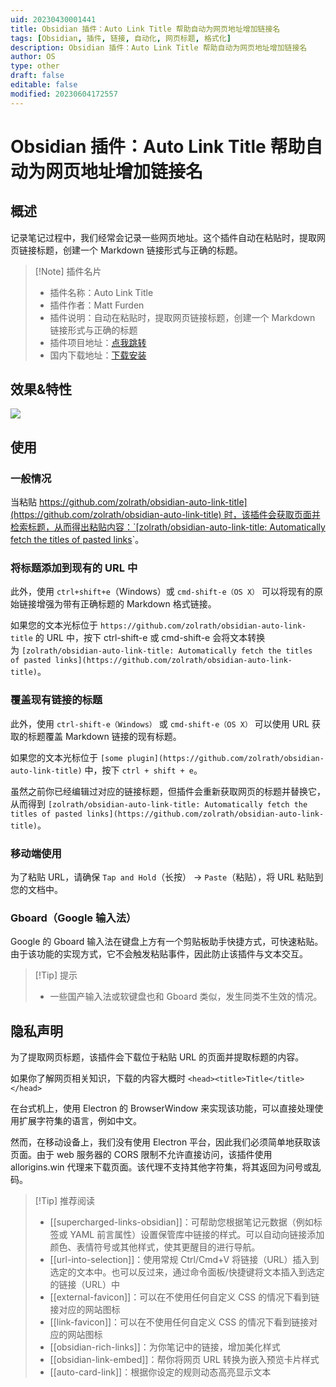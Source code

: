 ```yaml
---
uid: 20230430001441
title: Obsidian 插件：Auto Link Title 帮助自动为网页地址增加链接名
tags: [Obsidian, 插件, 链接, 自动化, 网页标题, 格式化]
description: Obsidian 插件：Auto Link Title 帮助自动为网页地址增加链接名
author: OS
type: other
draft: false
editable: false
modified: 20230604172557
---
```


# Obsidian 插件：Auto Link Title 帮助自动为网页地址增加链接名

## 概述

记录笔记过程中，我们经常会记录一些网页地址。这个插件自动在粘贴时，提取网页链接标题，创建一个 Markdown 链接形式与正确的标题。

> [!Note] 插件名片
> - 插件名称：Auto Link Title
> - 插件作者：Matt Furden
> - 插件说明：自动在粘贴时，提取网页链接标题，创建一个 Markdown 链接形式与正确的标题
> - 插件项目地址：[点我跳转](https://github.com/zolrath/obsidian-auto-link-title)
> - 国内下载地址：[下载安装](https://pkmer.cn/products/plugin/pluginMarket/?obsidian-auto-link-title)

## 效果&特性

![](https://cdn.pkmer.cn/images/auto-link-title.gif!pkmer)

## 使用

### 一般情况

当粘贴 [https://github.com/zolrath/obsidian-auto-link-title](https://github.com/zolrath/obsidian-auto-link-title) 时，该插件会获取页面并检索标题，从而得出粘贴内容：`[zolrath/obsidian-auto-link-title: Automatically fetch the titles of pasted links](https://github.com/zolrath/obsidian-auto-link-title)`。

### 将标题添加到现有的 URL 中

此外，使用 `ctrl+shift+e`（Windows）或 `cmd-shift-e（OS X）` 可以将现有的原始链接增强为带有正确标题的 Markdown 格式链接。

如果您的文本光标位于 `https://github.com/zolrath/obsidian-auto-link-title` 的 URL 中，按下 ctrl-shift-e 或 cmd-shift-e 会将文本转换为 `[zolrath/obsidian-auto-link-title: Automatically fetch the titles of pasted links](https://github.com/zolrath/obsidian-auto-link-title)`。

### 覆盖现有链接的标题

此外，使用 `ctrl-shift-e（Windows）` 或 `cmd-shift-e（OS X）` 可以使用 URL 获取的标题覆盖 Markdown 链接的现有标题。

如果您的文本光标位于 `[some plugin](https://github.com/zolrath/obsidian-auto-link-title)` 中，按下 `ctrl + shift + e`。

虽然之前你已经编辑过对应的链接标题，但插件会重新获取网页的标题并替换它，从而得到 `[zolrath/obsidian-auto-link-title: Automatically fetch the titles of pasted links](https://github.com/zolrath/obsidian-auto-link-title)`。

### 移动端使用

为了粘贴 URL，请确保 `Tap and Hold`（长按） -> `Paste`（粘贴），将 URL 粘贴到您的文档中。

### Gboard（Google 输入法）

Google 的 Gboard 输入法在键盘上方有一个剪贴板助手快捷方式，可快速粘贴。由于该功能的实现方式，它不会触发粘贴事件，因此防止该插件与文本交互。

>[!Tip] 提示
>- 一些国产输入法或软键盘也和 Gboard 类似，发生同类不生效的情况。

## 隐私声明

为了提取网页标题，该插件会下载位于粘贴 URL 的页面并提取标题的内容。

如果你了解网页相关知识，下载的内容大概时 `<head><title>Title</title></head>`

在台式机上，使用 Electron 的 BrowserWindow 来实现该功能，可以直接处理使用扩展字符集的语言，例如中文。

然而，在移动设备上，我们没有使用 Electron 平台，因此我们必须简单地获取该页面。由于 web 服务器的 CORS 限制不允许直接访问，该插件使用 allorigins.win 代理来下载页面。该代理不支持其他字符集，将其返回为问号或乱码。

> [!Tip] 推荐阅读
> - [[supercharged-links-obsidian]]：可帮助您根据笔记元数据（例如标签或 YAML 前言属性）设置保管库中链接的样式。可以自动向链接添加颜色、表情符号或其他样式，使其更醒目的进行导航。
> - [[url-into-selection]]：使用常规 Ctrl/Cmd+V 将链接（URL）插入到选定的文本中。也可以反过来，通过命令面板/快捷键将文本插入到选定的链接（URL）中
> - [[external-favicon]]：可以在不使用任何自定义 CSS 的情况下看到链接对应的网站图标
> - [[link-favicon]]：可以在不使用任何自定义 CSS 的情况下看到链接对应的网站图标
> - [[obsidian-rich-links]]：为你笔记中的链接，增加美化样式
> - [[obsidian-link-embed]]：帮你将网页 URL 转换为嵌入预览卡片样式
> - [[auto-card-link]]：根据你设定的规则动态高亮显示文本